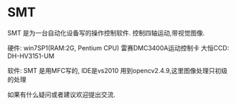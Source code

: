 # SMT

SMT 是为一台自动化设备写的操作控制软件.
控制四轴运动,带视觉图像.

硬件:
win7SP1(RAM:2G, Pentium CPU)
雷赛DMC3400A运动控制卡
大恒CCD: DH-HV3151-UM

软件:
SMT 是用MFC写的, IDE是vs2010
用到opencv2.4.9,这里图像处理只初级的处理

如果有什么疑问或者建议欢迎提出交流.


